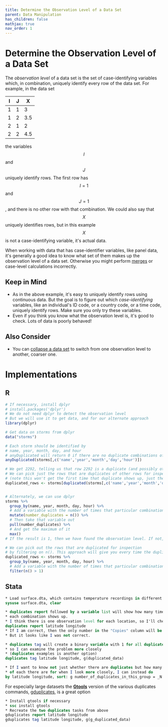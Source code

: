 ```yaml
---
title: Determine the Observation Level of a Data Set
parent: Data Manipulation
has_children: false
mathjax: true
nav_order: 1
---
```


# Determine the Observation Level of a Data Set

The *observation level* of a data set is the set of case-identifying variables which, in combination, uniquely identify every row of the data set. For example, in the data set

| I | J | X |
| - | - | - |
| 1 | 1 | 3 |
| 1 | 2 | 3.5 |
| 2 | 1 | 2 |
| 2 | 2 | 4.5 |

the variables $$I$$ and $$J$$ uniquely identify rows. The first row has $$I = 1$$ and $$J = 1$$, and there is no other row with that combination. We could also say that $$X$$ uniquely identifies rows, but in this example $$X$$ is not a case-identifying variable, it's actual data.

When working with data that has case-identifier variables, like panel data, it's generally a good idea to know what set of them makes up the observation level of a data set. Otherwise you might perform [merges](https://lost-stats.github.io/Data_Manipulation/combining_datasets_horizontal_combination_deterministic.html) or case-level calculations incorrectly.

## Keep in Mind

- As in the above example, it's easy to uniquely identify rows using continuous data. But the goal is to figure out which *case-identifying* variables, like an individual's ID code, or a country code, or a time code, uniquely identify rows. Make sure you only try these variables.
- Even if you think you know what the observation level is, it's good to check. Lots of data is poorly behaved!

## Also Consider

- You can [collapse a data set](https://lost-stats.github.io/Data_Manipulation/collapse_a_data_set.html) to switch from one observation level to another, coarser one.

# Implementations

## R

```r
# If necessary, install dplyr
# install.packages('dplyr')
# We do not need dplyr to detect the observation level
# But we will use it to get data, and for our alternate approach
library(dplyr)

# Get data on storms from dplyr
data("storms")

# Each storm should be identified by
# name, year, month, day, and hour
# anyDuplicated will return 0 if there are no duplicate combinations of these
anyDuplicated(storms[,c('name','year','month','day','hour')])

# We get 2292, telling us that row 2292 is a duplicate (and possibly others!)
# We can pick just the rows that are duplicates of other rows for inspection
# (note this won't get the first time that duplicate shows up, just the subsequent times)
duplicated_rows <- storms[duplicated(storms[,c('name','year','month','day','hour')]),]


# Alternately, we can use dplyr
storms %>% 
  group_by(name, year, month, day, hour) %>%
  # Add a variable with the number of times that particular combination shows up
  mutate(number_duplicates = n()) %>%
  # Then take that variable out
  pull(number_duplicates) %>%
  # And get the maximum of it
  max()
# If the result is 1, then we have found the observation level. If not, we have duplicates.

# We can pick out the rows that are duplicated for inspection 
# by filtering on n(). This approach will give you every time the duplicate appears.
duplicated_rows <- storms %>% 
  group_by(name, year, month, day, hour) %>%
  # Add a variable with the number of times that particular combination shows up
  filter(n() > 1)
```

## Stata

```stata
* Load surface.dta, which contains temperature recordings in different locations
sysuse surface.dta, clear

* duplicates report followed by a variable list will show how many times 
* each combination shows up.
* I think there is one observation level for each location, so I'll check that
duplicates report latitude longitude
* If I am correct, then the only number in the "Copies" column will be 1.
* But it looks like I was not correct.

* duplicates tag will create a binary variable with 1 for all duplicates
* so I can examine the problem more closely
* (duplicates examples is another option)
duplicates tag latitude longitude, g(duplicated_data)

* If I want to know not just whether there are duplicates but how many
* of each there are for when I look more closely, I can instead do
by latitude longitude, sort: g number_of_duplicates_in_this_group = _N
```

For especially large datasets the [**Gtools**](https://gtools.readthedocs.io/en/latest/index.html) version of the various duplicates commands, [gduplicates](https://gtools.readthedocs.io/en/latest/usage/gduplicates/index.html), is a great option
```stata
* Install gtools if necessary
* ssc install gtools
* Recreate the two duplicates tasks from above
gduplicates report latitude longitude
gduplicates tag latitude longitude, g(g_duplicated_data)
```

